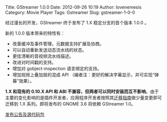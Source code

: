 Title: GStreamer 1.0.0
Date: 2012-09-26 10:19
Author: lovenemesis
Category: Movie Player
Tags: Gstreamer
Slug: gstreamer-1-0-0

经过漫长的开发，GStreamer 终于发布了 1.X 稳定分支的首个版本 1.0.0 。

新的 1.0.0 版本带来的特性有：

-   改善缓冲及事件管理，元数据支持扩展及协商。
-   可以自动重新发送动态流水线的状态。
-   更佳清晰的音视频流水线描述。
-   改进对时间戳的支持。
-   增加对 gobject-inspection 语言绑定的支持。
-   增加视频上叠加层的混成 API
    （编者注：更好的解决字幕显示，并可实现“弹幕”效果）。

**1.X 和现有的 0.10.X API 和 ABI
不兼容，但两者可以同时安装而互不影响**。由于主要的变化影响的是插件开发者，应用程序开发者按照其[迁移指南](http://cgit.freedesktop.org/gstreamer/gstreamer/tree/docs/random/porting-to-1.0.txt)做少量变更即可迁移到
1.X 系列。即将发布的 GNOME 3.6 将依赖 GStreamer 1.0。

[发布公告及源代码包](http://lists.freedesktop.org/archives/gstreamer-announce/2012-September/000265.html)
